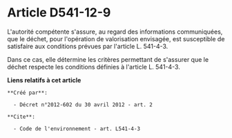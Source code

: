 # Article D541-12-9

L'autorité compétente s'assure, au regard des informations communiquées, que le déchet, pour l'opération de valorisation
envisagée, est susceptible de satisfaire aux conditions prévues par l'article L. 541-4-3. 

Dans ce cas, elle détermine les critères permettant de s'assurer que le déchet respecte les conditions définies à l'article
L. 541-4-3.

**Liens relatifs à cet article**

	**Créé par**:

	  - Décret n°2012-602 du 30 avril 2012 - art. 2

	**Cite**:

	  - Code de l'environnement - art. L541-4-3
